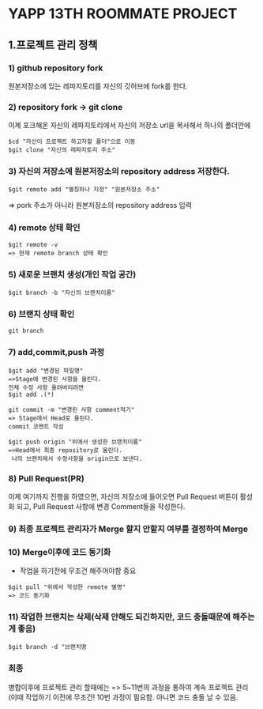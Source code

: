 # YAPP 13TH ROOMMATE PROJECT


## 1.프로젝트 관리 정책

### 1) github repository fork 

원본저장소에 있는 레파지토리를 자신의 깃허브에 fork를 한다.

### 2) repository fork -> git clone

이제 포크해온 자신의 레파지토리에서 자신의 저장소 url을 복사해서 하나의 폴더안에 
```
$cd "자신이 프로젝트 하고자할 폴더"으로 이동
$git clone "자신의 레파지토리 주소"
```
### 3) 자신의 저장소에 원본저장소의 repository address 저장한다.
```
$git remote add "별칭하나 지정" "원본저장소 주소"
```
=> pork 주소가 아니라 원본저장소의 repository address 입력

### 4) remote 상태 확인
```
$git remote -v
=> 현재 remote branch 상태 확인
```

### 5) 새로운 브랜치 생성(개인 작업 공간)
```
$git branch -b "자신의 브랜치이름" 
```
### 6) 브랜치 상태 확인
```
git branch 
```

### 7) add,commit,push 과정

```
$git add "변경된 파일명"
=>Stage에 변경된 사항을 올린다. 
전체 수정 사항 올려버리려면 
$git add .(*)

```

```
git commit -m "변경된 사항 comment적기"
=> Stage에서 Head로 올린다. 
commit 코멘트 작성
```

```
$git push origin "위에서 생성한 브랜치이름"
=>Head에서 최종 repository로 올린다.
 나의 브랜치에서 수정사항을 origin으로 보낸다.
```
### 8) Pull Request(PR)
이제 여기까지 진행을 하였으면, 자신의 저장소에 들어오면  Pull Request 버튼이 활성화 되고, Pull Request 사항에 변경 Comment들을 작성한다. 

### 9) 최종 프로젝트 관리자가 Merge   할지 안할지 여부를 결정하여 Merge


### 10) Merge이후에 코드 동기화 
* 작업을 하기전에 무조건 해주어야함 중요

```
$git pull "위에서 작성한 remote 별명"
=> 코드 동기화
```
### 11) 작업한 브랜치는 삭제(삭제 안해도 되긴하지만, 코드 충돌때문에 해주는게 좋음)
```
$git branch -d "브랜치명
```

### 최종
병합이후에 프로젝트 관리 할때에는  => 5~11번의 과정을 통하여 계속 프로젝트 관리(이때 작업하기 이전에 무조건! 10번 과정이 필요함. 아니면 코드 충돌 날 수 있음.
